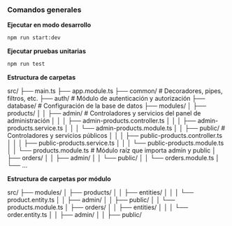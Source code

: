 ### Comandos generales

**Ejecutar en modo desarrollo**
```bash
npm run start:dev
```

**Ejecutar pruebas unitarias**
```bash
npm run test
```

**Estructura de carpetas**

src/
├── main.ts
├── app.module.ts
├── common/               # Decoradores, pipes, filtros, etc.
├── auth/                 # Módulo de autenticación y autorización
├── database/             # Configuración de la base de datos
├── modules/
│   ├── products/
│   │   ├── admin/        # Controladores y servicios del panel de administración
│   │   │   ├── admin-products.controller.ts
│   │   │   ├── admin-products.service.ts
│   │   │   └── admin-products.module.ts
│   │   ├── public/       # Controladores y servicios públicos
│   │   │   ├── public-products.controller.ts
│   │   │   ├── public-products.service.ts
│   │   │   └── public-products.module.ts
│   │   └── products.module.ts   # Módulo raíz que importa admin y public
│   ├── orders/
│   │   ├── admin/
│   │   └── public/
│   │   └── orders.module.ts
│   └── ...


**Estructura de carpetas por módulo**

src/
├── modules/
│   ├── products/
│   │   ├── entities/
│   │   │   └── product.entity.ts
│   │   ├── admin/
│   │   ├── public/
│   │   └── products.module.ts
│   ├── orders/
│   │   ├── entities/
│   │   │   └── order.entity.ts
│   │   ├── admin/
│   │   ├── public/
